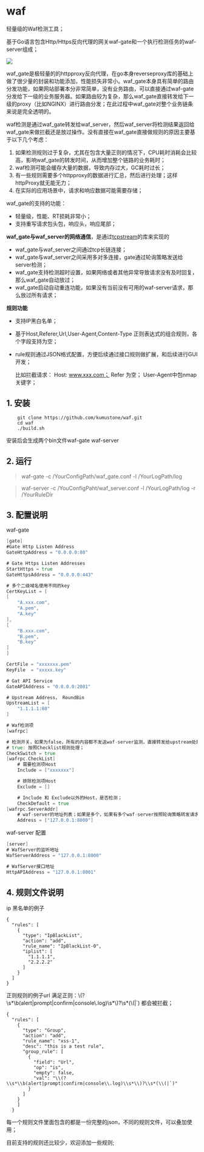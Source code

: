 # waf

轻量级的Waf检测工具；

基于Go语言包含Http/Https反向代理的网关waf-gate和一个执行检测任务的waf-server组成；

![](https://github.com/kumustone/waf/blob/master/doc/waf-1.jpg)



waf_gate是极轻量的的httpproxy反向代理，在go本身reverseproxy库的基础上做了很少量的封装和功能添加，性能损失非常小。waf_gate本身具有简单的路由分发功能，如果网站部署本分非常简单，没有业务路由，可以直接通过waf-gate分发给下一级的业务服务器。如果路由较为复杂，那么waf_gate直接转发给下一级的proxy（比如NGINX）进行路由分发；在此过程中waf_gate对整个业务链条来说是完全透明的。

waf检测是通过waf_gate转发给waf_server，然后waf_server将检测结果返回给waf_gate来做拦截还是放过操作。没有直接在waf_gate直接做规则的原因主要基于以下几个考虑：

1. 如果检测规则过于复杂，尤其在包含大量正则的情况下，CPU耗时消耗会比较高，影响waf_gate的转发时间，从而增加整个链路的业务耗时；
2. waf检测可能会缓存大量的数据，导致内存过大，GC耗时过长；
3. 有一些规则需要多个httpproxy的数据进行汇总，然后进行处理；这样httpProxy就无能无力；
4. 在实际的应用场景中，请求和响应数据可能需要存储；



waf_gate的支持的功能：

- 轻量级，性能、RT损耗非常小；
- 支持重写请求包头包，响应头，响应尾部；



**waf_gate与waf_server的网络通信**，是通过[tcpstream](<https://github.com/kumustone/tcpstream>)的库来实现的

- waf_gate与waf_server之间通过tcp长链连接；
- waf_gate与waf_server之间采用多对多连接，gate通过轮询策略发送给server检测；
- waf_gate支持检测超时设置，如果网络或者其他异常导致请求没有及时回复，那么waf_gate自动放过；
- waf_gate启动自动重连功能，如果没有当前没有可用的waf-server请求，那么放过所有请求；

**规则功能**

- 支持IP黑白名单；

- 基于Host,Referer,Url,User-Agent,Content-Type 正则表达式的组合规则，各个字段支持为空；

- rule规则通过JSON格式配置，方便后续通过接口规则做扩展，和后续进行GUI开发；

    比如拦截请求： Host: www.xxx.com； Refer 为空； User-Agent中包nmap关键字；

## 1. 安装

```
    git clone https://github.com/kumustone/waf.git
    cd waf 
    ./build.sh
```

 安装后会生成两个bin文件waf-gate waf-server

## 2. 运行

 > waf-gate -c /YourConfigPath/waf_gate.conf -l /YourLogPath/log 

 > waf-server -c /YouConfigPaht/waf_server.conf -l /YourLogPath/log -r /YourRuleDir

## 3. 配置说明

waf-gate  

```go
[gate]
#Gate Http Listen Address
GateHttpAddress = "0.0.0.0:80"

# Gate Https Listen Addresses
StartHttps = true
GateHttpsAddress = "0.0.0.0:443"

# 多个二级域名使用不同的key
CertKeyList = [
[
    "A.xxx.com",
    "A.pem",
    "A.key"
],
[
    "B.xxx.com",
    "B.pem",
    "B.key"
]
]

CertFile = "xxxxxxx.pem"
KeyFile  = "xxxxx.key"

# Gat API Service
GateAPIAddress = "0.0.0.0:2081"

# Upstream Address， RoundBin
UpstreamList = [
    "1.1.1.1:80"
]

# Waf检测项
[wafrpc]

# 检测开关，如果为false，所有的内容都不发送waf-server监测，直接转发给upstream处理；
# true: 按照Checklist规则处理；
CheckSwitch = true
[wafrpc.CheckList]
    # 需要检测项Host
    Include = ["xxxxxxx"]

    # 排除检测项Host
    Exclude = []

    # Include 和 Exclude以外的Host，是否检测；
    CheckDefault = true
[wafrpc.ServerAddr]
    # waf-server的地址列表；如果是多个，如果有多个waf-server按照轮询策略转发请求；
    Address = ["127.0.0.1:8000"]

```

waf-server 配置

```go
[server]
# WafServer的监听地址
WafServerAddress = "127.0.0.1:8000"

# WafServer接口地址
HttpAPIAddress = "127.0.0.1:8001"

```

## 4. 规则文件说明

ip 黑名单的例子
```
{
  "rules": [
    {
      "type": "IpBlackList",
      "action": "add",
      "rule_name": "IpBlackList-0",
      "iplist": [
        "1.1.1.1",
        "2.2.2.2"
      ]
    }
  ]
}
```

正则规则的例子url 满足正则：\\(?\\s*\\b(alert|prompt|confirm|console\\.log)\\s*\\)?\\s*(\\(|`) 都会被拦截；

```
{
  "rules": [
    {
      "type": "Group",
      "action": "add",
      "rule_name": "xss-1",
      "desc": "this is a test rule",
      "group_rule": [
        {
          "field": "Url",
          "op": "is",
          "empty": false,
          "val": "\\(?\\s*\\b(alert|prompt|confirm|console\\.log)\\s*\\)?\\s*(\\(|`)"
        }
      ]
    }
    ]
  }
```

每一个规则文件里面包含的都是一份完整的json，不同的规则文件，可以叠加使用；

目前支持的规则还比较少，欢迎添加一些规则;

